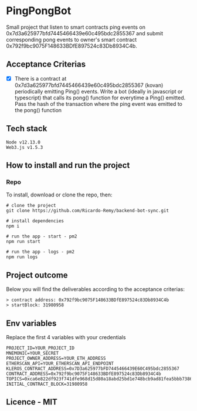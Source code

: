 # PingPongBot

Small project that listen to smart contracts ping events on 0x7d3a625977bfd7445466439e60c495bdc2855367 and submit corresponding pong events to owner's smart contract 0x792f9bc9075F148633BDfE897524c83Db8934C4b.

## Acceptance Criterias

- [x] There is a contract at 0x7d3a625977bfd7445466439e60c495bdc2855367 (kovan) periodically emitting Ping() events. Write a bot (ideally in javascript or typescript) that calls its pong() function for everytime a Ping() emitted. Pass the hash of the transaction where the ping event was emitted to the pong() function

## Tech stack

```
Node v12.13.0
Web3.js v1.5.3
```

## How to install and run the project

### Repo

To install, download or clone the repo, then:

```
# clone the project
git clone https://github.com/Ricardo-Remy/backend-bot-sync.git

# install dependencies
npm i

# run the app - start - pm2
npm run start

# run the app - logs - pm2
npm run logs
```

## Project outcome

Below you will find the deliverables according to the acceptance criterias:

```
> contract address: 0x792f9bc9075F148633BDfE897524c83Db8934C4b
> startBlock: 31980958
```

## Env variables

Replace the first 4 variables with your credentials

```
PROJECT_ID=YOUR_PROJECT_ID
MNEMONIC=YOUR_SECRET
PROJECT_OWNER_ADDRESS=YOUR_ETH_ADDRESS
ETHERSCAN_API=YOUR_ETHERSCAN_API_ENDPOINT
KLEROS_CONTRACT_ADDRESS=0x7D3a625977bFD7445466439E60C495bdc2855367
CONTRACT_ADDRESS=0x792f9bc9075F148633BDfE897524c83Db8934C4b
TOPICS=0xca6e822df923f741dfe968d15d80a18abd25bd1e748bcb9ad81fea5bbb7386af
INITIAL_CONTRACT_BLOCK=31980958
```

## Licence - MIT
